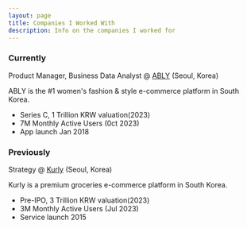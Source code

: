 ```yaml
---
layout: page
title: Companies I Worked With
description: Info on the companies I worked for
---
```


### Currently

Product Manager, Business Data Analyst
@ [ABLY](https://a-bly.com/app) (Seoul, Korea)

ABLY is the #1 women's fashion & style e-commerce platform in South Korea.
- Series C, 1 Trillion KRW valuation(2023)
- 7M Monthly Active Users (0ct 2023) 
- App launch Jan 2018

### Previously

Strategy
@ [Kurly](https://www.kurly.com/main?id=notice&n_ad=nad-a001-04-000000079871889&n_ad_group=grp-a001-04-000000012325458&n_campaign_type=4&n_contract=tct-a001-04-000000000181482&n_keyword=%EB%A7%88%EC%BC%93%EC%BB%AC%EB%A6%AC&n_keyword_id=nkw-a001-04-000002286659203&n_media=27758&n_query=%EB%A7%88%EC%BC%93%EC%BB%AC%EB%A6%AC&n_rank=1&no=1223&gclid=Cj0KCQjw-pyqBhDmARIsAKd9XIPFkM2067zn_EnnNxi_urDYxuDkr69itshxb89mn_QEpRlSMtmgd4YaAlglEALw_wcB) (Seoul, Korea)

Kurly is a premium groceries e-commerce platform in South Korea.
- Pre-IPO, 3 Trillion KRW valuation(2023)
- 3M Monthly Active Users (Jul 2023)
- Service launch 2015

